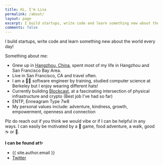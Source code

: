 ```yaml
---
title: Hi, I'm Lisa
permalink: /about/
layout: page
excerpt: I build startups, write code and learn something new about the world every day!
comments: false
---
```


I build startups, write code and learn something new about the world every day!

Something about me:

- Grew up in [Hangzhou, China](https://en.wikipedia.org/wiki/Hangzhou), spent most of my life in Hangzhou and San Francisco Bay Area.
- Live in San Francisco, CA and travel often.
- I am a 👩‍💻 software engineer by training, studied computer science at Berkeley but I enjoy wearing different hats!
- Currently building [Blockcast](https://blockcast.network/), at a fascinating intersection of physical infrastructure and crypto (Best job I've had so far)
- ENTP, Enneagram Type 7w8
- My personal values include: adventure, kindness, growth, empowerment, openness and connection

Plz do reach out if you think we would vibe or if I can be helpful in any ways. I can easily be motivated by a 🎾 game, food adventure, a walk, good ☕ or 🍵.

**I can be found at✨**

- {{ site.author.email }}
- [Twitter](https://twitter.com/Therapist_web3)
